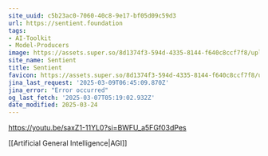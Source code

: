 ```yaml
---
site_uuid: c5b23ac0-7060-40c8-9e17-bf05d09c59d3
url: https://sentient.foundation
tags:
- AI-Toolkit
- Model-Producers
image: https://assets.super.so/8d1374f3-594d-4335-8144-f640c8ccf7f8/uploads/cover/0c89c4e0-9af3-4e4b-a598-094e74ad4549.png
site_name: Sentient
title: Sentient
favicon: https://assets.super.so/8d1374f3-594d-4335-8144-f640c8ccf7f8/uploads/favicon/e30dd467-a2cf-4a9e-b86e-8d72fe23a00f.png
jina_last_request: '2025-03-09T06:45:09.870Z'
jina_error: "Error occurred"
og_last_fetch: '2025-03-07T05:19:02.932Z'
date_modified: 2025-03-24
---
```




https://youtu.be/saxZ1-11YL0?si=BWFU_a5FGf03dPes

[[Artificial General Intelligence|AGI]]
